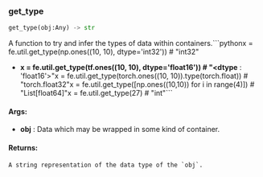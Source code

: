 

### get_type
```python
get_type(obj:Any) -> str
```
A function to try and infer the types of data within containers.```pythonx = fe.util.get_type(np.ones((10, 10), dtype='int32'))  # "int32"
* **x = fe.util.get_type(tf.ones((10, 10), dtype='float16'))  # "<dtype** :  'float16'>"x = fe.util.get_type(torch.ones((10, 10)).type(torch.float))  # "torch.float32"x = fe.util.get_type([np.ones((10,10)) for i in range(4)])  # "List[float64]"x = fe.util.get_type(27)  # "int"```

#### Args:

* **obj** :  Data which may be wrapped in some kind of container.

#### Returns:
    A string representation of the data type of the `obj`.